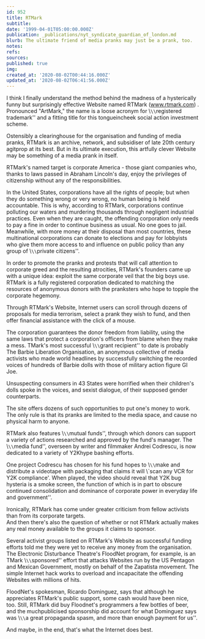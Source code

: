 ```yaml
---
id: 952
title: RTMark
subtitle: 
date: '1999-04-01T05:00:00.000Z'
publication: _publications/nyt_syndicate_guardian_of_london.md
blurb: The ultimate friend of media pranks may just be a prank, too.
notes: 
refs: 
sources: 
published: true
img: 
created_at: '2020-08-02T00:44:16.000Z'
updated_at: '2020-08-02T06:41:56.000Z'
---
```

I think I finally understand the method behind the madness of a hysterically funny but surprisingly effective Website named RTMark (www.rtmark.com) . Pronounced "ArtMark," the name is a loose acronym for \\`\\`registered trademark'' and a fitting title for this tongueincheek social action investment scheme.

Ostensibly a clearinghouse for the organisation and funding of media pranks, RTMark is an archive, network, and subsidiser of late 20th century agitprop at its best. But in its ultimate execution, this artfully clever Website may be something of a media prank in itself.

RTMark's named target is corporate America - those giant companies who, thanks to laws passed in Abraham Lincoln's day, enjoy the privileges of citizenship without any of the responsibilities.

In the United States, corporations have all the rights of people; but when they do something wrong or very wrong, no human being is held accountable. This is why, according to RTMark, corporations continue polluting our waters and murdering thousands through negligent industrial practices. Even when they are caught, the offending corporation only needs to pay a fine in order to continue business as usual. No one goes to jail. Meanwhile, with more money at their disposal than most countries, these multinational corporations can donate to elections and pay for lobbyists who give them more access to and influence on public policy than any group of \\`\\`private citizens''.

In order to promote the pranks and protests that will call attention to corporate greed and the resulting atrocities, RTMark's founders came up with a unique idea: exploit the same corporate veil that the big boys use. RTMark is a fully registered corporation dedicated to matching the resources of anonymous donors with the pranksters who hope to topple the corporate hegemony.

Through RTMark's Website, Internet users can scroll through dozens of proposals for media terrorism, select a prank they wish to fund, and then offer financial assistance with the click of a mouse.

The corporation guarantees the donor freedom from liability, using the same laws that protect a corporation's officers from blame when they make a mess. TMark's most successful \\`\\`grant recipient'' to date is probably The Barbie Liberation Organisation, an anonymous collective of media activists who made world headlines by successfully switching the recorded voices of hundreds of Barbie dolls with those of military action figure GI Joe.

Unsuspecting consumers in 43 States were horrified when their children's dolls spoke in the voices, and sexist dialogue, of their supposed gender counterparts.

The site offers dozens of such opportunities to put one's money to work. The only rule is that its pranks are limited to the media space, and cause no physical harm to anyone.

RTMark also features \\`\\`mutual funds'', through which donors can support a variety of actions researched and approved by the fund's manager. The \\`\\`media fund'', overseen by writer and filmmaker Andrei Codrescu, is now dedicated to a variety of Y2Khype bashing efforts.

One project Codrescu has chosen for his fund hopes to \\`\\`make and distribute a videotape with packaging that claims it will \\`scan any VCR for Y2K compliance'. When played, the video should reveal that Y2K bug hysteria is a smoke screen, the function of which is in part to obscure continued consolidation and dominance of corporate power in everyday life and government''.

Ironically, RTMark has come under greater criticism from fellow activists than from its corporate targets.  
And then there's also the question of whether or not RTMark actually makes any real money available to the groups it claims to sponsor.

Several activist groups listed on RTMark's Website as successful funding efforts told me they were yet to receive any money from the organisation. The Electronic Disturbance Theatre's FloodNet program, for example, is an TMark \\`\\`sponsored'' effort that attacks Websites run by the US Pentagon and Mexican Government, mostly on behalf of the Zapatista movement. The simple Internet hack works to overload and incapacitate the offending Websites with millions of hits.

FloodNet's spokesman, Ricardo Dominguez, says that although he appreciates RTMark's public support, some cash would have been nice, too. Still, RTMark did buy Floodnet's programmers a few bottles of beer, and the muchpublicised sponsorship did account for what Dominguez says was \\`\\`a great propaganda spasm, and more than enough payment for us''.

And maybe, in the end, that's what the Internet does best.
